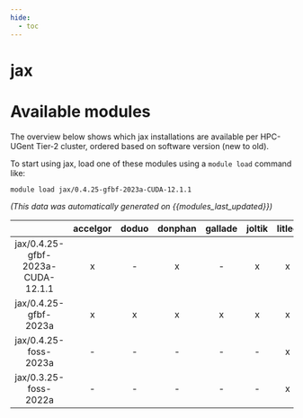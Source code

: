 ```yaml
---
hide:
  - toc
---
```


jax
===

# Available modules


The overview below shows which jax installations are available per HPC-UGent Tier-2 cluster, ordered based on software version (new to old).

To start using jax, load one of these modules using a `module load` command like:

```shell
module load jax/0.4.25-gfbf-2023a-CUDA-12.1.1
```

*(This data was automatically generated on {{modules_last_updated}})*

| |accelgor|doduo|donphan|gallade|joltik|litleo|shinx|
| :---: | :---: | :---: | :---: | :---: | :---: | :---: | :---: |
|jax/0.4.25-gfbf-2023a-CUDA-12.1.1|x|-|x|-|x|x|-|
|jax/0.4.25-gfbf-2023a|x|x|x|x|x|x|x|
|jax/0.4.25-foss-2023a|-|-|-|-|-|x|x|
|jax/0.3.25-foss-2022a|-|-|-|-|-|x|x|
